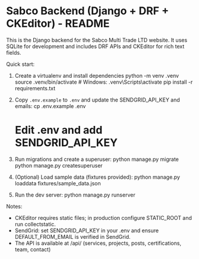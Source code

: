 
Sabco Backend (Django + DRF + CKEditor) - README
===============================================

This is the Django backend for the Sabco Multi Trade LTD website.
It uses SQLite for development and includes DRF APIs and CKEditor for rich text fields.

Quick start:

1. Create a virtualenv and install dependencies
   python -m venv .venv
   source .venv/bin/activate   # Windows: .venv\Scripts\activate
   pip install -r requirements.txt

2. Copy `.env.example` to `.env` and update the SENDGRID_API_KEY and emails:
   cp .env.example .env
   # Edit .env and add SENDGRID_API_KEY

3. Run migrations and create a superuser:
   python manage.py migrate
   python manage.py createsuperuser

4. (Optional) Load sample data (fixtures provided):
   python manage.py loaddata fixtures/sample_data.json

5. Run the dev server:
   python manage.py runserver

Notes:
- CKEditor requires static files; in production configure STATIC_ROOT and run collectstatic.
- SendGrid: set SENDGRID_API_KEY in your .env and ensure DEFAULT_FROM_EMAIL is verified in SendGrid.
- The API is available at /api/ (services, projects, posts, certifications, team, contact)
